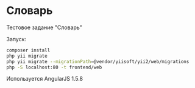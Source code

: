 Словарь
===============================

Тестовое задание "Словарь"

Запуск:
```bash
composer install
php yii migrate
php yii migrate --migrationPath=@vendor/yiisoft/yii2/web/migrations
php -S localhost:80 -t frontend/web
```

Используется AngularJS 1.5.8
